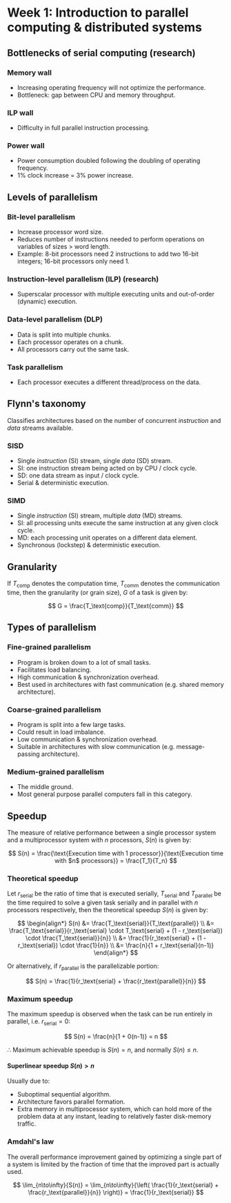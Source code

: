 # Week 1: Introduction to parallel computing & distributed systems

## Bottlenecks of serial computing (research)

### Memory wall

* Increasing operating frequency will not optimize the performance.
* Bottleneck: gap between CPU and memory throughput.

### ILP wall

* Difficulty in full parallel instruction processing.

### Power wall

* Power consumption doubled following the doubling of operating frequency.
* 1% clock increase = 3% power increase.

## Levels of parallelism

### Bit-level parallelism

* Increase processor word size.
* Reduces number of instructions needed to perform operations on variables of sizes > word length.
* Example: 8-bit processors need 2 instructions to add two 16-bit integers; 16-bit processors only need 1.

### Instruction-level parallelism (ILP) (research)

* Superscalar processor with multiple executing units and out-of-order (dynamic) execution.

### Data-level parallelism (DLP)

* Data is split into multiple chunks.
* Each processor operates on a chunk.
* All processors carry out the same task.

### Task parallelism

* Each processor executes a different thread/process on the data.

## Flynn's taxonomy

Classifies architectures based on the number of concurrent *instruction* and *data* streams available.

### SISD

* Single *instruction* (SI) stream, single *data* (SD) stream.
* SI: one instruction stream being acted on by CPU / clock cycle.
* SD: one data stream as input / clock cycle.
* Serial & deterministic execution.

### SIMD

* Single *instruction* (SI) stream, multiple *data* (MD) streams.
* SI: all processing units execute the same instruction at any given clock cycle.
* MD: each processing unit operates on a different data element.
* Synchronous (lockstep) & deterministic execution.

## Granularity

If $T_\text{comp}$ denotes the computation time, $T_\text{comm}$ denotes the communication time, then the granularity (or grain size), $G$ of a task is given by:

$$
    G = \frac{T_\text{comp}}{T_\text{comm}}
$$

## Types of parallelism

### Fine-grained parallelism

* Program is broken down to a lot of small tasks.
* Facilitates load balancing.
* High communication & synchronization overhead.
* Best used in architectures with fast communication (e.g. shared memory architecture).

### Coarse-grained parallelism

* Program is split into a few large tasks.
* Could result in load imbalance.
* Low communication & synchronization overhead.
* Suitable in architectures with slow communication (e.g. message-passing architecture).

### Medium-grained parallelism

* The middle ground.
* Most general purpose parallel computers fall in this category.

## Speedup

The measure of relative performance between a single processor system and a multiprocessor system with $n$ processors, $S(n)$ is given by:

$$
    S(n) = \frac{\text{Execution time with 1 processor}}{\text{Execution time with $n$ processors}} = \frac{T_1}{T_n}
$$

### Theoretical speedup

Let $r_\text{serial}$ be the ratio of time that is executed serially, $T_\text{serial}$ and $T_\text{parallel}$ be the time required to solve a given task serially and in parallel with $n$ processors respectively, then the theoretical speedup $S(n)$ is given by:

$$
\begin{align*}
    S(n) &= \frac{T_\text{serial}}{T_\text{parallel}} \\
    &= \frac{T_\text{serial}}{r_\text{serial} \cdot T_\text{serial} + (1 - r_\text{serial}) \cdot \frac{T_\text{serial}}{n}} \\
    &= \frac{1}{r_\text{serial} + (1 - r_\text{serial}) \cdot \frac{1}{n}} \\
    &= \frac{n}{1 + r_\text{serial}(n-1)}
\end{align*}
$$

Or alternatively, if $r_\text{parallel}$ is the parallelizable portion:

$$
    S(n) = \frac{1}{r_\text{serial} + \frac{r_\text{parallel}}{n}}
$$

### Maximum speedup

The maximum speedup is observed when the task can be run entirely in parallel, i.e. $r_\text{serial} = 0$:

$$
    S(n) = \frac{n}{1 + 0(n-1)} = n
$$

$\therefore$ Maximum achievable speedup is $S(n) = n$, and normally $S(n) \le n$.

#### Superlinear speedup $S(n) > n$

Usually due to:

* Suboptimal sequential algorithm.
* Architecture favors parallel formation.
* Extra memory in multiprocessor system, which can hold more of the problem data at any instant, leading to relatively faster disk-memory traffic.

### Amdahl's law

The overall performance improvement gained by optimizing a single part of a system is limited by the fraction of time that the improved part is actually used.

$$
    \lim_{n\to\infty}{S(n)} = \lim_{n\to\infty}{\left( \frac{1}{r_\text{serial} + \frac{r_\text{parallel}}{n}} \right)} = \frac{1}{r_\text{serial}}
$$
